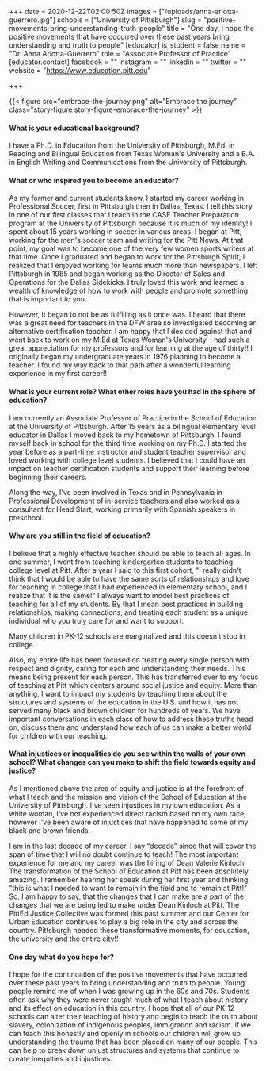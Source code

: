+++
date = 2020-12-22T02:00:50Z
images = ["/uploads/anna-arlotta-guerrero.jpg"]
schools = ["University of Pittsburgh"]
slug = "positive-movements-bring-understanding-truth-people"
title = "One day, I hope the positive movements that have occurred over these past years bring understanding and truth to people"
[educator]
is_student = false
name = "Dr. Anna Arlotta-Guerrero"
role = "Associate Professor of Practice"
[educator.contact]
facebook = ""
instagram = ""
linkedin = ""
twitter = ""
website = "https://www.education.pitt.edu"

+++

{{< figure src="embrace-the-journey.png" alt="Embrace the journey" class="story-figure story-figure-embrace-the-journey" >}}

#### What is your educational background?

I have a Ph.D. in Education from the University of Pittsburgh, M.Ed. in Reading and Bilingual Education from Texas Woman's University and  a B.A. in English Writing and Communications from the University of Pittsburgh.

#### What or who inspired you to become an educator?

As my former and current students know, I started my career working in Professional Soccer, first in Pittsburgh then in Dallas, Texas. I tell this story in one of our first classes that I teach in the CASE Teacher Preparation program at the University of Pittsburgh because it is much of my identity! I spent about 15 years working in soccer in various areas. I began at Pitt, working for the men's soccer team and writing for the Pitt News. At that point, my goal was to become one of the very few women sports writers at that time. Once I graduated and began to work for the Pittsburgh Spirit, I realized that I enjoyed working for teams much more than newspapers. I left Pittsburgh in 1985 and began working as the Director of Sales and Operations for the Dallas Sidekicks. I truly loved this work and learned a wealth of knowledge of how to work with people and promote something that is important to you.

However, it began to not be as fulfilling as it once was. I heard that there was a great need for teachers in the DFW area so investigated becoming an alternative certification teacher. I am happy that I decided against that and went back to work on my M.Ed at Texas Woman's University. I had such a great appreciation for my professors and for learning at the age of thirty!! I originally began my undergraduate years in 1976 planning to become a teacher. I found my way back to that path after a wonderful learning experience in my first career!!

#### What is your current role? What other roles have you had in the sphere of education?

I am currently an Associate Professor of Practice in the School of Education at the University of Pittsburgh. After 15 years as a bilingual elementary level educator in Dallas I moved back to my hometown of Pittsburgh. I found myself back in school for the third time working on my Ph.D. I started the year before as a part-time instructor and student teacher supervisor and loved working with college level students. I believed that I could have an impact on teacher certification students and support their learning before beginning their careers.

Along the way, I've been involved in Texas and in Pennsylvania in Professional Development of in-service teachers and also worked as a consultant for Head Start, working primarily with Spanish speakers in preschool.

#### Why are you still in the field of education?

I believe that a highly effective teacher should be able to teach all ages. In one summer, I went from teaching kindergarten students to teaching college level at Pitt. After a year I said to this first cohort, "I really didn't think that I would be able to have the same sorts of relationships and love for teaching in college that I had experienced in elementary school, and I realize that it is the same!" I always want to model best practices of teaching for all of my students. By that I mean best practices in building relationships, making connections, and treating each student as a unique individual who you truly care for and want to support.

Many children in PK-12 schools are marginalized and this doesn't stop in college.

Also, my entire life has been focused on treating every single person with respect and dignity, caring for each and understanding their needs. This means being present for each person. This has transferred over to my focus of teaching at Pitt which centers around social justice and equity. More than anything, I want to impact my students by teaching them about the structures and systems of the education in the U.S. and how it has not served many black and brown children for hundreds of years. We have important conversations in each class of how to address these truths head on, discuss them and understand how each of us can make a better world for children with our teaching.

#### What injustices or inequalities do you see within the walls of your own school? What changes can you make to shift the field towards equity and justice?

As I mentioned above the area of equity and justice is at the forefront of what I teach and the mission and vision of the School of Education at the University of Pittsburgh. I've seen injustices in my own education. As a white woman, I've not experienced direct racism based on my own race, however I've been aware of injustices that have happened to some of my black and brown friends.

I am in the last decade of my career. I say “decade” since that will cover the span of time that I will no doubt continue to teach! The most important experience for me and my career was the hiring of Dean Valerie Kinloch. The transformation of the School of Education at Pitt has been absolutely amazing. I remember hearing her speak during her first year and thinking, "this is what I needed to want to remain in the field and to remain at Pitt!" So, I am happy to say, that the changes that I can make are a part of the changes that we are being led to make under Dean Kinloch at Pitt. The PittEd Justice Collective was formed this past summer and our Center for Urban Education continues to play a big role in the city and across the country. Pittsburgh needed these transformative moments, for education, the university and the entire city!!

#### One day what do you hope for?

I hope for the continuation of the positive movements that have occurred over these past years to bring understanding and truth to people. Young people remind me of when I was growing up in the 60s and 70s. Students often ask why they were never taught much of what I teach about history and its effect on education in this country. I hope that all of our PK-12 schools can alter their teaching of history and begin to teach the truth about slavery, colonization of indigenous peoples, immigration and racism. If we can teach this honestly and openly in schools our children will grow up understanding the trauma that has been placed on many of our people. This can help to break down unjust structures and systems that continue to create inequities and injustices.
